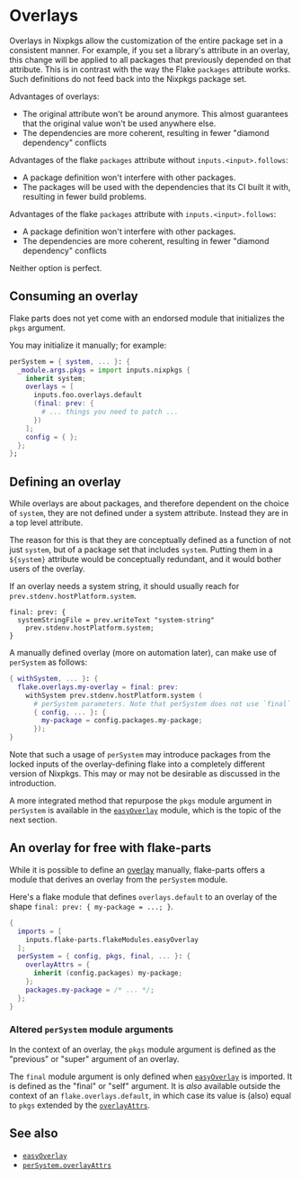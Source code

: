 # Overlays

Overlays in Nixpkgs allow the customization of the entire package set in a consistent manner. For example, if you set a library's attribute in an overlay, this change will be applied to all packages that previously depended on that attribute. This is in contrast with the way the Flake `packages` attribute works. Such definitions do not feed back into the Nixpkgs package set.

Advantages of overlays:
 - The original attribute won't be around anymore. This almost guarantees that
   the original value won't be used anywhere else.
 - The dependencies are more coherent, resulting in fewer "diamond dependency" conflicts

Advantages of the flake `packages` attribute without `inputs.<input>.follows`:
 - A package definition won't interfere with other packages.
 - The packages will be used with the dependencies that its CI built it with, resulting in fewer build problems.

Advantages of the flake `packages` attribute with `inputs.<input>.follows`:
 - A package definition won't interfere with other packages.
 - The dependencies are more coherent, resulting in fewer "diamond dependency" conflicts

Neither option is perfect.

## Consuming an overlay

Flake parts does not yet come with an endorsed module that initializes the `pkgs` argument.

You may initialize it manually; for example:

```nix
perSystem = { system, ... }: {
  _module.args.pkgs = import inputs.nixpkgs {
    inherit system;
    overlays = [
      inputs.foo.overlays.default
      (final: prev: {
        # ... things you need to patch ...
      })
    ];
    config = { };
  };
};
```


## Defining an overlay

While overlays are about packages, and therefore dependent on the choice of `system`, they are not defined under a system attribute. Instead they are in a top level attribute.

The reason for this is that they are conceptually defined as a function of not just `system`, but of a package set that includes `system`. Putting them in a `${system}` attribute would be conceptually redundant, and it would bother users of the overlay.

If an overlay needs a system string, it should usually reach for `prev.stdenv.hostPlatform.system`.

```
final: prev: {
  systemStringFile = prev.writeText "system-string"
    prev.stdenv.hostPlatform.system;
}
```

A manually defined overlay (more on automation later), can make use of `perSystem` as follows: 

```nix
{ withSystem, ... }: {
  flake.overlays.my-overlay = final: prev:
    withSystem prev.stdenv.hostPlatform.system (
      # perSystem parameters. Note that perSystem does not use `final` or `prev`.
      { config, ... }: {
        my-package = config.packages.my-package;
      });
}
```

Note that such a usage of `perSystem` may introduce packages from the locked inputs of the overlay-defining flake into a completely different version of Nixpkgs. This may or may not be desirable as discussed in the introduction.

A more integrated method that repurpose the `pkgs` module argument in `perSystem` is available in the [`easyOverlay`] module, which is the topic of the next section.

## An overlay for free with flake-parts

While it is possible to define an [overlay](options/flake-parts.html#opt-flake.overlays) manually, flake-parts offers a module that derives an overlay from the `perSystem` module.

Here's a flake module that defines `overlays.default` to an overlay of the shape `final: prev: { my-package = ...; }`.

```nix
{
  imports = [
    inputs.flake-parts.flakeModules.easyOverlay
  ];
  perSystem = { config, pkgs, final, ... }: {
    overlayAttrs = {
      inherit (config.packages) my-package;
    };
    packages.my-package = /* ... */;
  };
}
```

### Altered `perSystem` module arguments

In the context of an overlay, the `pkgs` module argument is defined as the "previous" or "super" argument of an overlay.

The `final` module argument is only defined when [`easyOverlay`] is imported. It is defined as the "final" or "self" argument. It is _also_ available outside the context of an `flake.overlays.default`, in which case its value is (also) equal to `pkgs` extended by the [`overlayAttrs`].

## See also

 - [`easyOverlay`]
 - [`perSystem.overlayAttrs`]


[`easyOverlay`]: options/flake-parts-easyOverlay.md
[`overlayAttrs`]: options/flake-parts-easyOverlay.md#opt-perSystem.overlayAttrs
[`perSystem.overlayAttrs`]: options/flake-parts-easyOverlay.md#opt-perSystem.overlayAttrs
